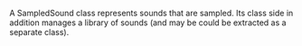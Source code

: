 A SampledSound class represents sounds that are sampled.
Its class side in addition manages a library of sounds (and may be could be extracted as a separate class).
